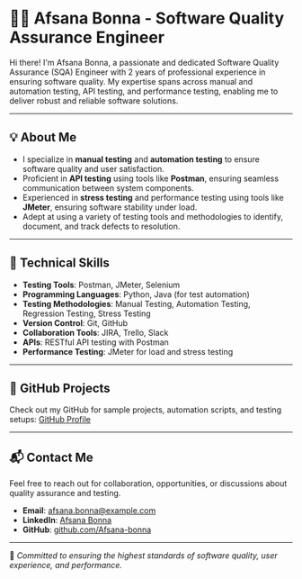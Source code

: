 # 👩‍💻 Afsana Bonna - Software Quality Assurance Engineer

Hi there! I'm Afsana Bonna, a passionate and dedicated Software Quality Assurance (SQA) Engineer with 2 years of professional experience in ensuring software quality. My expertise spans across manual and automation testing, API testing, and performance testing, enabling me to deliver robust and reliable software solutions.

---

## 💡 About Me
- I specialize in **manual testing** and **automation testing** to ensure software quality and user satisfaction.
- Proficient in **API testing** using tools like **Postman**, ensuring seamless communication between system components.
- Experienced in **stress testing** and performance testing using tools like **JMeter**, ensuring software stability under load.
- Adept at using a variety of testing tools and methodologies to identify, document, and track defects to resolution.

---

## 🔧 Technical Skills
- **Testing Tools**: Postman, JMeter, Selenium
- **Programming Languages**: Python, Java (for test automation)
- **Testing Methodologies**: Manual Testing, Automation Testing, Regression Testing, Stress Testing
- **Version Control**: Git, GitHub
- **Collaboration Tools**: JIRA, Trello, Slack
- **APIs**: RESTful API testing with Postman
- **Performance Testing**: JMeter for load and stress testing

---

## 🌟 GitHub Projects
Check out my GitHub for sample projects, automation scripts, and testing setups:
[GitHub Profile](https://github.com/Afsana-bonna)

---

## 📬 Contact Me
Feel free to reach out for collaboration, opportunities, or discussions about quality assurance and testing.

- **Email**: [afsana.bonna@example.com](mailto:afsana.bonna@example.com)
- **LinkedIn**: [Afsana Bonna](https://www.linkedin.com/in/afsana-bonna/)
- **GitHub**: [github.com/Afsana-bonna](https://github.com/Afsana-bonna)

---

🎯 *Committed to ensuring the highest standards of software quality, user experience, and performance.*
